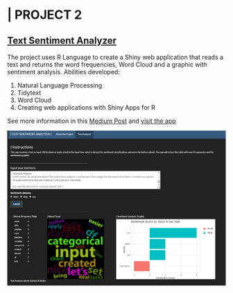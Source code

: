 # | PROJECT 2
## [Text Sentiment Analyzer](https://github.com/gurezende/Sentiment_Analysis_TidyText)

The project uses R Language to create a Shiny web application that reads a text and returns the word frequencies, Word Cloud and a graphic with sentiment analysis.
Abilities developed:

 1. Natural Language Processing
 2. Tidytext
 3. Word Cloud
 4. Creating web applications with Shiny Apps for R


See more information in this [Medium Post](https://towardsdatascience.com/quick-text-sentiment-analysis-with-r-2cc4f04c35c1?sk=d831b3f61ce406fafc8e54f38057cd1d) and [visit the app](https://gurezende.shinyapps.io/Sentiment_Analysis/)

![](/images/Sentiment_Analyzer_Shiny.png)
